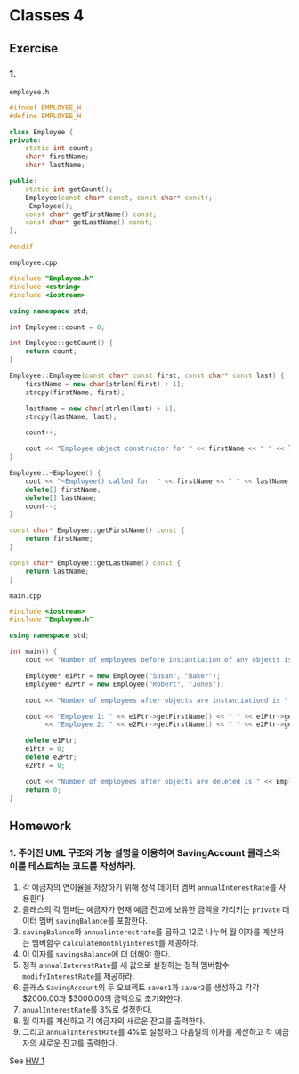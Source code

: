 # Classes 4

## Exercise

### 1.

`employee.h`

```cpp
#ifndef EMPLOYEE_H
#define EMPLOYEE_H

class Employee {
private:
    static int count;
    char* firstName;
    char* lastName;

public:
    static int getCount();
    Employee(const char* const, const char* const);
    ~Employee();
    const char* getFirstName() const;
    const char* getLastName() const;
};

#endif
```

`employee.cpp`

```cpp
#include "Employee.h"
#include <cstring>
#include <iostream>

using namespace std;

int Employee::count = 0;

int Employee::getCount() {
    return count;
}

Employee::Employee(const char* const first, const char* const last) {
    firstName = new char[strlen(first) + 1];
    strcpy(firstName, first);

    lastName = new char[strlen(last) + 1];
    strcpy(lastName, last);

    count++;

    cout << "Employee object constructor for " << firstName << " " << lastName << " called" << endl;
}

Employee::~Employee() {
    cout << "~Employee() called for  " << firstName << " " << lastName << endl;
    delete[] firstName;
    delete[] lastName;
    count--;
}

const char* Employee::getFirstName() const {
    return firstName;
}

const char* Employee::getLastName() const {
    return lastName;
}
```

`main.cpp`

```cpp
#include <iostream>
#include "Employee.h"

using namespace std;

int main() {
    cout << "Number of employees before instantiation of any objects is " << Employee::getCount() << endl;

    Employee* e1Ptr = new Employee("Susan", "Baker");
    Employee* e2Ptr = new Employee("Robert", "Jones");

    cout << "Number of employees after objects are instantiationd is " << e1Ptr->getCount() << endl;

    cout << "Employee 1: " << e1Ptr->getFirstName() << " " << e1Ptr->getLastName() << endl
         << "Employee 2: " << e2Ptr->getFirstName() << " " << e2Ptr->getLastName() << endl;

    delete e1Ptr;
    e1Ptr = 0;
    delete e2Ptr;
    e2Ptr = 0;

    cout << "Number of employees after objects are deleted is " << Employee::getCount() << endl;
    return 0;
}
```

## Homework

### 1. 주어진 UML 구조와 기능 설명을 이용하여 SavingAccount 클래스와 이를 테스트하는 코드를 작성하라.

1. 각 예금자의 연이율을 저장하기 위해 정적 데이터 멤버 `annualInterestRate`를 사용한다
2. 클래스의 각 멤버는 예금자가 현재 예금 잔고에 보유한 금액을 가리키는 `private` 데이터 멤버 `savingBalance`를 포함한다.
3. `savingBalance`와 `annualinterestrate`를 곱하고 12로 나누어 월 이자를 계산하는 멤버함수 `calculatemonthlyinterest`를 제공하라.
4. 이 이자를 `savingsBalance`에 더 더해야 한다.
5. 정적 `annualInterestRate`를 새 값으로 설정하는 정적 멤버함수 `modifyInterestRate`를 제공하라.
6. 클래스 `SavingAccount`의 두 오브젝트 `saver1`과 `saver2`를 생성하고 각각 $2000.00과 $3000.00의 금액으로 초기화한다.
7. `anualInterestRate`를 3%로 설정한다.
8. 월 이자를 계산하고 각 예금자의 새로운 잔고를 출력한다.
9. 그리고 `annualInterestRate`를 4%로 설정하고 다음달의 이자를 계산하고 각 예금자의 새로운 잔고를 출력한다.

See [HW 1](./hw01/)
